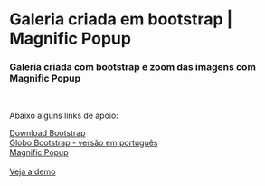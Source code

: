 # Galeria criada em bootstrap | Magnific Popup
<h3>Galeria criada com bootstrap e zoom das imagens com Magnific Popup</h3><br>
<p>Abaixo alguns links de apoio:</p>
<a href="http://getbootstrap.com/getting-started/" target="_blank">Download Bootstrap</a><br>
<a href="http://globocom.github.io/bootstrap/" target="_blank">Globo Bootstrap - versão em português</a><br>
<a href="http://dimsemenov.com/plugins/magnific-popup/" target="_blank">Magnific Popup</a>
<br><br>
<a href="https://robsonvinicius.github.io/Bootstrap_galeria-magnificPopup" target="_blank">Veja a demo</a>

